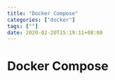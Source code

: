 ```yaml
---
title: "Docker Compose"
categories: ["docker"]
tags: [""]
date: 2020-02-20T15:19:11+08:00
---
```


# Docker Compose

